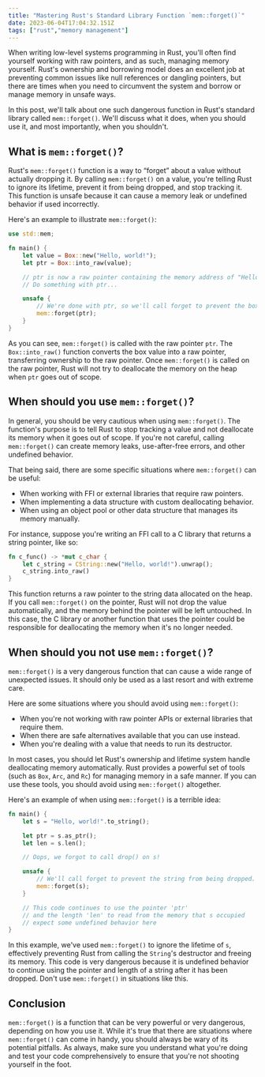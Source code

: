```yaml
---
title: "Mastering Rust's Standard Library Function `mem::forget()`"
date: 2023-06-04T17:04:32.151Z
tags: ["rust","memory management"]
---
```



When writing low-level systems programming in Rust, you'll often find yourself working with raw pointers, and as such, managing memory yourself. Rust's ownership and borrowing model does an excellent job at preventing common issues like null references or dangling pointers, but there are times when you need to circumvent the system and borrow or manage memory in unsafe ways.

In this post, we'll talk about one such dangerous function in Rust's standard library called `mem::forget()`. We'll discuss what it does, when you should use it, and most importantly, when you shouldn't.

## What is `mem::forget()`?

Rust's `mem::forget()` function is a way to “forget” about a value without actually dropping it. By calling `mem::forget()` on a value, you're telling Rust to ignore its lifetime, prevent it from being dropped, and stop tracking it. This function is unsafe because it can cause a memory leak or undefined behavior if used incorrectly.

Here's an example to illustrate `mem::forget()`:

```rust
use std::mem;

fn main() {
    let value = Box::new("Hello, world!");
    let ptr = Box::into_raw(value);

    // ptr is now a raw pointer containing the memory address of "Hello, world!"
    // Do something with ptr...

    unsafe {
        // We're done with ptr, so we'll call forget to prevent the box from being dropped.
        mem::forget(ptr);
    }
}
```

As you can see, `mem::forget()` is called with the raw pointer `ptr`. The `Box::into_raw()` function converts the box value into a raw pointer, transferring ownership to the raw pointer. Once `mem::forget()` is called on the raw pointer, Rust will not try to deallocate the memory on the heap when `ptr` goes out of scope.

## When should you use `mem::forget()`?

In general, you should be very cautious when using `mem::forget()`. The function's purpose is to tell Rust to stop tracking a value and not deallocate its memory when it goes out of scope. If you're not careful, calling `mem::forget()` can create memory leaks, use-after-free errors, and other undefined behavior.

That being said, there are some specific situations where `mem::forget()` can be useful:

- When working with FFI or external libraries that require raw pointers.
- When implementing a data structure with custom deallocating behavior.
- When using an object pool or other data structure that manages its memory manually.

For instance, suppose you're writing an FFI call to a C library that returns a string pointer, like so:

```rust
fn c_func() -> *mut c_char {
    let c_string = CString::new("Hello, world!").unwrap();
    c_string.into_raw()
}
```

This function returns a raw pointer to the string data allocated on the heap. If you call `mem::forget()` on the pointer, Rust will not drop the value automatically, and the memory behind the pointer will be left untouched. In this case, the C library or another function that uses the pointer could be responsible for deallocating the memory when it's no longer needed.

## When should you not use `mem::forget()`?

`mem::forget()` is a very dangerous function that can cause a wide range of unexpected issues. It should only be used as a last resort and with extreme care.

Here are some situations where you should avoid using `mem::forget()`:

- When you're not working with raw pointer APIs or external libraries that require them.
- When there are safe alternatives available that you can use instead.
- When you're dealing with a value that needs to run its destructor.

In most cases, you should let Rust's ownership and lifetime system handle deallocating memory automatically. Rust provides a powerful set of tools (such as `Box`, `Arc`, and `Rc`) for managing memory in a safe manner. If you can use these tools, you should avoid using `mem::forget()` altogether.

Here's an example of when using `mem::forget()` is a terrible idea:

```rust
fn main() {
    let s = "Hello, world!".to_string();

    let ptr = s.as_ptr();
    let len = s.len();

    // Oops, we forgot to call drop() on s!

    unsafe {
        // We'll call forget to prevent the string from being dropped.
        mem::forget(s);
    }

    // This code continues to use the pointer 'ptr'
    // and the length 'len' to read from the memory that s occupied
    // expect some undefined behavior here 
}
```

In this example, we've used `mem::forget()` to ignore the lifetime of `s`, effectively preventing Rust from calling the `String`'s destructor and freeing its memory. This code is very dangerous because it is undefined behavior to continue using the pointer and length of a string after it has been dropped. Don't use `mem::forget()` in situations like this.

## Conclusion

`mem::forget()` is a function that can be very powerful or very dangerous, depending on how you use it. While it's true that there are situations where `mem::forget()` can come in handy, you should always be wary of its potential pitfalls. As always, make sure you understand what you're doing and test your code comprehensively to ensure that you're not shooting yourself in the foot.